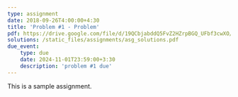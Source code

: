```yaml
---
type: assignment
date: 2018-09-26T4:00:00+4:30
title: 'Problem #1 - Problem'
pdf: https://drive.google.com/file/d/19QCbjabddQ5FvZ2HZrpBGQ_UFbf3cwXO/view?usp=drive_link
solutions: /static_files/assignments/asg_solutions.pdf
due_event: 
    type: due
    date: 2024-11-01T23:59:00+3:30
    description: 'problem #1 due'
---
```

This is a sample assignment.
